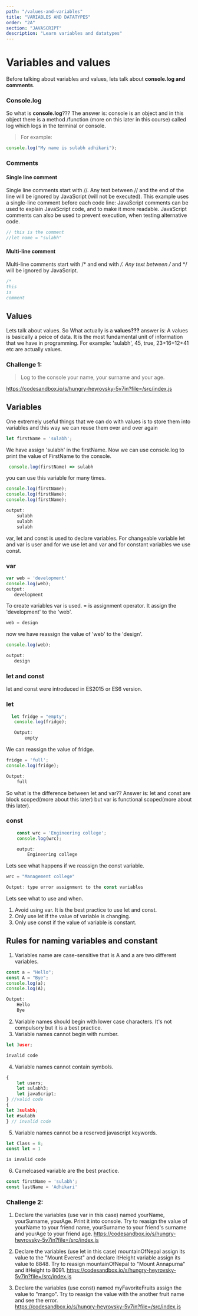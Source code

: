 ```yaml
---
path: "/values-and-variables"
title: "VARIABLES AND DATATYPES"
order: "2A"
section: "JAVASCRIPT"
description: "Learn variables and datatypes"
---
```


# Variables and values
 Before talking about variables and values, lets talk about **console.log and comments**. 
 ### Console.log
 So what is **console.log**??? The answer is: console is an object and in this object there is a method /function (more on this later in this course) called log which logs in the terminal or console. 
 
 > For example:
 ```js
 console.log("My name is sulabh adhikari");
```
### Comments



#### **Single line comment**
Single line comments start with //.
Any text between // and the end of the line will be ignored by JavaScript (will not be executed).
This example uses a single-line comment before each code line:
JavaScript comments can be used to explain JavaScript code, and to make it more readable.
JavaScript comments can also be used to prevent execution, when testing alternative code.
```js
// this is the comment
//let name = "sulabh"
```
#### **Multi-line comment**
Multi-line comments start with /* and end with */.
Any text between /* and */ will be ignored by JavaScript.
```js
/*
this
is
comment
```

 ## Values

 Lets talk about values. So What actually is a **values???**
 answer is: A values is basically a peice of data. It is the most fundamental unit of information that we have in programming.
 For example: 'sulabh', 45, true, 23+16+12+41 etc are actually values.

 ### Challenge 1: 
 >Log to the console your name, your surname and your age.

 https://codesandbox.io/s/hungry-heyrovsky-5v7in?file=/src/index.js


 ## Variables

 One extremely useful things that we can do with values is to store them into variables and this way we can reuse them over and over again
 ```js
 let firstName = 'sulabh';
 ```

 We have assign 'sulabh' in the firstName. Now we can use console.log to print the value of FirstName to the console.
 ```js
  console.log(firstName) => sulabh
  ```

 you can use this variable for many times.
```js 
console.log(firstName);
console.log(firstName);
console.log(firstName);

output:
    sulabh
    sulabh
    sulabh
```
 var, let and const is used to declare variables. For changeable variable let and var is user and for we use let and var and for constant variables we use const.

 ### **var**
 ```js
 var web = 'development'
 console.log(web);
 output:
    development
 ```
 To create variables var is used. = is assignment operator. It assign the 'development' to the 'web'.
 ```js
 web = design
 ```
 now we have reassign the value of 'web' to the 'design'.
 
 ```js
 console.log(web);

 output:
    design
```
### **let and const**
let and const were introduced in ES2015 or ES6 version.
 ### **let**
 ```js
   let fridge = "empty";
    console.log(fridge);

    Output:
        empty
```
We can reassign the value of fridge.
```js
fridge = 'full';
console.log(fridge);

Output:
    full
```
So what is the difference between let and var?? Answer is: let and const are block scoped(more about this later) but var is functional scoped(more about this later).

### **const**
```js
    const wrc = 'Engineering college';
    console.log(wrc);

    output:
        Engineering college
```
Lets see what happens if we reassign the const variable.
```js
wrc = "Management college"

Output: type error assignment to the const variables
```
Lets see what to use and when.

1. Avoid using var. It is the best practice to use let and const.
2. Only use let if the value of variable is changing.
3. Only use const if the value of variable is constant.

## Rules for naming variables and constant
1. Variables name are case-sensitive that is A and a are two different variables.
```js
const a = "Hello";
const A = "Bye";
console.log(a);
console.log(A);

Output:
    Hello
    Bye
```
2. Variable names should begin with lower case characters. It's not compulsory but it is a best practice.
3. Variable names cannot begin with number.
```js
let 3user; 

invalid code
```
4. Variable names cannot contain symbols.
```js
{
    let users;
    let sulabh3;
    let javaScript;
} //valid code
{
let 3sulabh;
let #sulabh
} // invalid code
```
5. Variable names cannot be a reserved javascript keywords.
```js
let Class = 8;
const let = 1

is invalid code
```
6. Camelcased variable are the best practice.
```js
const firstName = 'sulabh';
const lastName = 'Adhikari'
```
### Challenge 2:
1. Declare the variables (use var in this case) named yourName, yourSurname, yourAge. Print it into console.
Try to reasign the value of yourName to your friend name, yourSurname to your friend's surname and yourAge to your friend age.
https://codesandbox.io/s/hungry-heyrovsky-5v7in?file=/src/index.js

2. Declare the variables (use let in this case) mountainOfNepal assign its value to the "Mount Everest" and declare itHeight variable assign its value to 8848. Try to reasign mountainOfNepal to "Mount Annapurna" and itHeight to 8091.
https://codesandbox.io/s/hungry-heyrovsky-5v7in?file=/src/index.js

3. Declare the variables (use const) named myFavoriteFruits assign the value to "mango". Try to reasign the value with the another fruit name and see the error.  
https://codesandbox.io/s/hungry-heyrovsky-5v7in?file=/src/index.js




